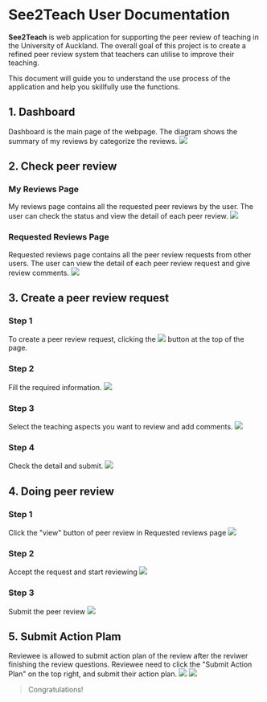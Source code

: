 # See2Teach User Documentation
**See2Teach** is web application for supporting the peer review of teaching in the University of Auckland. 
The overall goal of this project is to create a refined peer review system that teachers can utilise to improve their teaching.

 This document will guide you to understand the use process of the application and help you skillfully use the functions.
## 1. Dashboard
Dashboard is the main page of the webpage. The diagram shows the summary of my reviews by categorize the reviews.
![](documentation/screenshot/dashboard-page.png)

## 2. Check peer review
### My Reviews Page
My reviews page contains all the requested peer reviews by the user. The user can check the status and view the detail of each peer review.
![](documentation/screenshot/my-review-page.png)

### Requested Reviews Page
Requested reviews page contains all the peer review requests from other users. The user can view the detail of each peer review request and give review comments.
![](documentation/screenshot/requested-review-page.png)

## 3. Create a peer review request
### Step 1
To create a peer review request, clicking the ![](documentation/screenshot/request-button.png) button at the top of the page.
### Step 2
Fill the required information.
![](documentation/screenshot/request-review-step1.png)

### Step 3
Select the teaching aspects you want to review and add comments.
![](documentation/screenshot/request-review-step2.png)

### Step 4
Check the detail and submit.
![](documentation/screenshot/request-review-step3.png)

## 4. Doing peer review
### Step 1
Click the "view" button of peer review in Requested reviews page
![](documentation/screenshot/view-request.png)
### Step 2
Accept the request and start reviewing
![](documentation/screenshot/pending-request.png)

### Step 3
Submit the peer review
![](documentation/screenshot/submit-peer-review.png)

## 5. Submit Action Plam
Reviewee is allowed to submit action plan of the review after the reviwer finishing the review questions. Reviewee need to click the "Submit Action Plan" on the top right, and submit their action plan.
![](documentation/screenshot/action-plan.png)
![](documentation/screenshot/submit-action-plan.png)
> Congratulations! 
